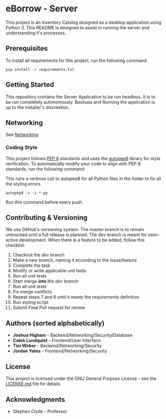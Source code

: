 # eBorrow - Server

This project is an Inventory Catalog designed as a desktop application using Python 3. This README is designed to assist in running the server and understanding it's processes.

## Prerequisites

To install all requirements for this project, run the following command
```
pip install -r requirements.txt
```

## Getting Started

This repository contains the Server Application to be run headless. It is to be run completely autonomously. Backups and Running the application is up to the installer's discrestion.

## Networking

See [Networking](Networking.md)

### Coding Style

This project follows [PEP 8](https://www.python.org/dev/peps/pep-0008/) standards and uses the [autopep8](https://github.com/hhatto/autopep8) library for style verification. To automatically modify your code to align with PEP 8 standards, run the following command:

This runs a verbose call to autopep8 for all Python files in the folder to fix all the styling errors.

```
autopep8 -v -i *.py
```
Run this command before every push.

## Contributing & Versioning

We use GitHub's versioning system. The *master* branch is to remain untouched until a full release is planned. The *dev* branch is meant for semi-active development. When there is a feature to be added, follow this checklist:

1. Checkout the *dev* branch
2. Make a new branch, naming it according to the issue/feature
3. Complete the task
4. Modify or write applicable unit tests
5. Run all unit tests
6. Start merge **into** the *dev* branch
7. Run all unit tests
8. Fix merge conflicts
9. Repeat steps 7 and 8 until it meets the requirements definition
10. Run styling script
11. Submit Final Pull request for review

## Authors (sorted alphabetically)

* **Joshua Higham** - Backend/Networking/Security/Database
* **Caleb Lundquist** - Frontend/User Interface
* **Tim Weber** - Backend/Networking/Security
* **Jordan Yates** - Frontend/Networking/Security

## License

This project is licensed under the GNU General Purpose License - see the [LICENSE.md](LICENSE.md) file for details

## Acknowledgments

* Stephen Clyde - Professor 
